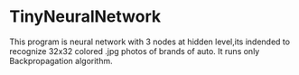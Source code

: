 # TinyNeuralNetwork
This program is neural network with 3 nodes at hidden level,its indended to recognize 32x32 colored .jpg photos of brands of auto.
It runs only Backpropagation algorithm.
